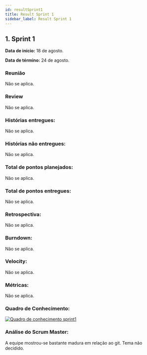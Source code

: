 ```yaml
---
id: resultSprint1
title: Result Sprint 1
sidebar_label: Result Sprint 1
---
```


## 1. Sprint 1

**Data de início:** 18 de agosto.

**Data de término:** 24 de agosto.

### Reunião

Não se aplica.

### Review

Não se aplica.

### Histórias entregues:

Não se aplica.

### Histórias não entregues:

Não se aplica.

### Total de pontos planejados:

Não se aplica.

### Total de pontos entregues:

Não se aplica.

### Retrospectiva:

Não se aplica.

### Burndown:

Não se aplica.

### Velocity:

Não se aplica.

### Métricas:

Não se aplica.

### Quadro de Conhecimento:

[![Quadro de conhecimento sprint1](../../assets/quadro_conhecimento/quadro_conhecimento_sprint1.png)](../../assets/quadro_conhecimento/quadro_conhecimento_sprint1.png)

### Análise do Scrum Master:

<p>A equipe mostrou-se bastante madura em relação ao git. Tema não decidido. </p>

